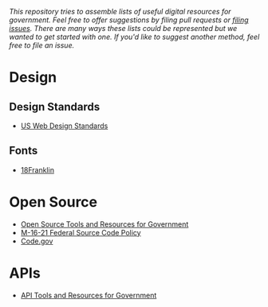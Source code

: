 _This repository tries to assemble lists of useful digital resources for government.  Feel free to offer suggestions by filing pull requests or [filing issues](https://github.com/digitalgov/resources/issues).  There are many ways these lists could be represented but we wanted to get started with one.  If you'd like to suggest another method, feel free to file an issue._

# Design

## Design Standards

* [US Web Design Standards](https://standards.usa.gov/)


## Fonts

* [18Franklin](https://github.com/18F/18franklin)


# Open Source
* [Open Source Tools and Resources for Government]()
* [M-16-21 Federal Source Code Policy](https://sourcecode.cio.gov/)
* [Code.gov](https://code.gov/#/)

# APIs

* [API Tools and Resources for Government](https://api-all-the-x.18f.gov/)
